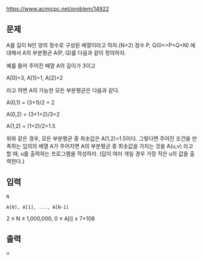 <https://www.acmicpc.net/problem/14922>

## 문제
A를 길이 N인 양의 정수로 구성된 배열이라고 하자.(N>2) 정수 P, Q(0<=P<Q<N) 에 대해서 A의 부분평균 A(P, Q)를 다음과 같이 정의하자.

 

예를 들어 주어진 배열 A의 길이가 3이고

A[0]=3, A[1]=1, A[2]=2

라고 하면 A의 가능한 모든 부분평균은 다음과 같다.

A(0,1) = (3+1)/2 = 2

A(0,2) = (3+1+2)/3=2

A(1,2) = (1+2)/2=1.5

위와 같은 경우, 모든 부분평균 중  최솟값은 A(1,2)=1.5이다. 그렇다면 주어진 조건을 만족하는 임의의 배열 A가 주어지면 A의 부분평균 중 최솟값을 가지는 것을 A(u,v) 라고 할 때, u를 출력하는 프로그램을 작성하라. (답이 여러 개일 경우 가장 작은 u의 값을 출력한다.)

## 입력
```
N

A[0], A[1], ..., A[N-1]
```
2 ≤ N ≤ 1,000,000, 0 ≤ A[i] ≤ 7×108

## 출력
```
u
```

